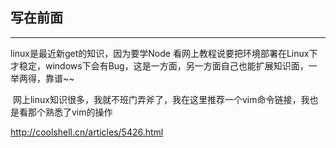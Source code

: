 ## 写在前面
***
  linux是最近新get的知识，因为要学Node 看网上教程说要把环境部署在Linux下才稳定，windows下会有Bug，这是一方面，另一方面自己也能扩展知识面，一举两得，靠谱~~   
  
  网上linux知识很多，我就不班门弄斧了，我在这里推荐一个vim命令链接，我也是看那个熟悉了vim的操作  
  
  http://coolshell.cn/articles/5426.html
